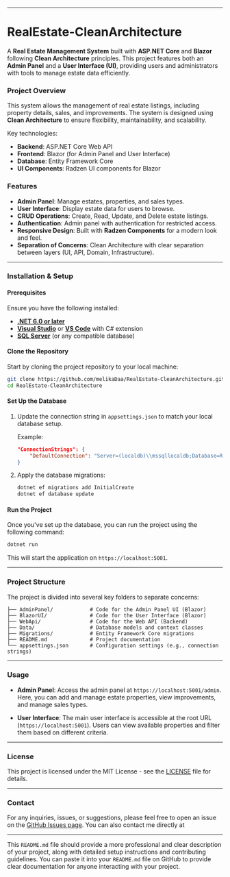 
---

# **RealEstate-CleanArchitecture**

A **Real Estate Management System** built with **ASP.NET Core** and **Blazor** following **Clean Architecture** principles. This project features both an **Admin Panel** and a **User Interface (UI)**, providing users and administrators with tools to manage estate data efficiently.

### **Project Overview**
This system allows the management of real estate listings, including property details, sales, and improvements. The system is designed using **Clean Architecture** to ensure flexibility, maintainability, and scalability.

Key technologies:
- **Backend**: ASP.NET Core Web API
- **Frontend**: Blazor (for Admin Panel and User Interface)
- **Database**: Entity Framework Core
- **UI Components**: Radzen UI components for Blazor

### **Features**
- **Admin Panel**: Manage estates, properties, and sales types.
- **User Interface**: Display estate data for users to browse.
- **CRUD Operations**: Create, Read, Update, and Delete estate listings.
- **Authentication**: Admin panel with authentication for restricted access.
- **Responsive Design**: Built with **Radzen Components** for a modern look and feel.
- **Separation of Concerns**: Clean Architecture with clear separation between layers (UI, API, Domain, Infrastructure).

---

### **Installation & Setup**

#### **Prerequisites**
Ensure you have the following installed:
- [**.NET 6.0 or later**](https://dotnet.microsoft.com/download)
- [**Visual Studio**](https://visualstudio.microsoft.com/) or [**VS Code**](https://code.visualstudio.com/) with C# extension
- [**SQL Server**](https://www.microsoft.com/en-us/sql-server) (or any compatible database)

#### **Clone the Repository**

Start by cloning the project repository to your local machine:

```bash
git clone https://github.com/melikaDaa/RealEstate-CleanArchitecture.git
cd RealEstate-CleanArchitecture
```

#### **Set Up the Database**

1. Update the connection string in `appsettings.json` to match your local database setup.

   Example:

   ```json
   "ConnectionStrings": {
       "DefaultConnection": "Server=(localdb)\\mssqllocaldb;Database=RealEstateDb;Trusted_Connection=True;"
   }
   ```

2. Apply the database migrations:

   ```bash
   dotnet ef migrations add InitialCreate
   dotnet ef database update
   ```

#### **Run the Project**

Once you've set up the database, you can run the project using the following command:

```bash
dotnet run
```

This will start the application on `https://localhost:5001`.

---

### **Project Structure**

The project is divided into several key folders to separate concerns:

```
├── AdminPanel/            # Code for the Admin Panel UI (Blazor)
├── BlazorUI/              # Code for the User Interface (Blazor)
├── WebApi/                # Code for the Web API (Backend)
├── Data/                  # Database models and context classes
├── Migrations/            # Entity Framework Core migrations
├── README.md              # Project documentation
└── appsettings.json       # Configuration settings (e.g., connection strings)
```

---

### **Usage**

- **Admin Panel**: Access the admin panel at `https://localhost:5001/admin`. Here, you can add and manage estate properties, view improvements, and manage sales types.
  
- **User Interface**: The main user interface is accessible at the root URL (`https://localhost:5001`). Users can view available properties and filter them based on different criteria.


---

### **License**

This project is licensed under the MIT License - see the [LICENSE](LICENSE) file for details.

---

### **Contact**

For any inquiries, issues, or suggestions, please feel free to open an issue on the [GitHub Issues page](https://github.com/melikaDaa/RealEstate-CleanArchitecture/issues). You can also contact me directly at 

---

This `README.md` file should provide a more professional and clear description of your project, along with detailed setup instructions and contributing guidelines. You can paste it into your `README.md` file on GitHub to provide clear documentation for anyone interacting with your project.
